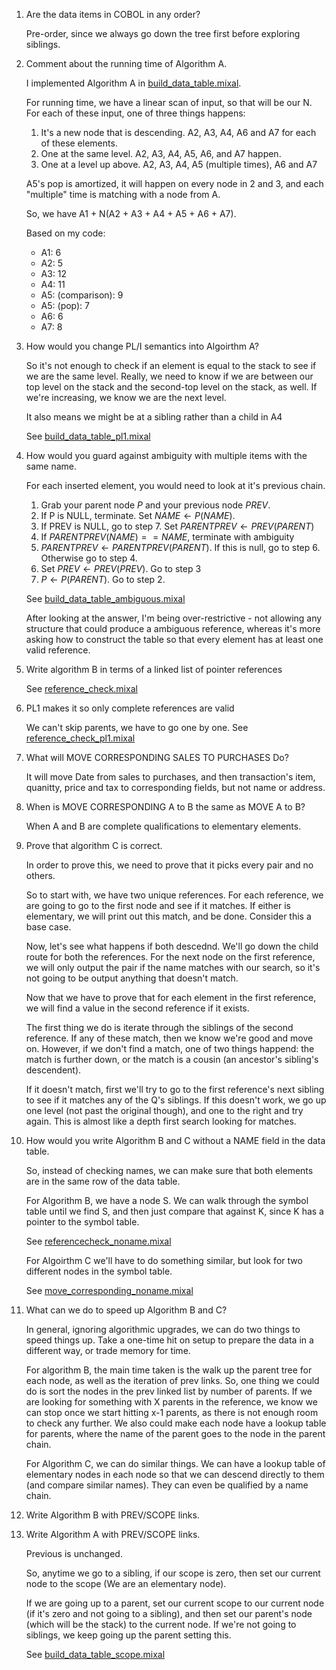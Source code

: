 1)  Are the data items in COBOL in any order?

    Pre-order, since we always go down the tree first before exploring siblings.

2)  Comment about the running time of Algorithm A.

    I implemented Algorithm A in [build_data_table.mixal](build_data_table.mixal).

    For running time, we have a linear scan of input, so that will be our N. For each of these input, one of three things happens:

    1.  It's a new node that is descending. A2, A3, A4, A6 and A7 for each of these elements.
    2.  One at the same level. A2, A3, A4, A5, A6, and A7 happen.
    3.  One at a level up above. A2, A3, A4, A5 (multiple times), A6 and A7


    A5's pop is amortized, it will happen on every node in 2 and 3, and each "multiple" time is matching with a node from A. 

    So, we have A1 + N(A2 + A3 + A4 + A5 + A6 + A7). 

    Based on my code:

    - A1: 6
    - A2: 5
    - A3: 12
    - A4: 11
    - A5: (comparison): 9
    - A5: (pop): 7
    - A6: 6
    - A7: 8

3)  How would you change PL/I semantics into Algoirthm A?

    So it's not enough to check if an element is equal to the stack to see if we are the same level. Really, we need to know if we are between our top level on the stack and the second-top level on the stack, as well. If we're increasing, we know we are the next level.

    It also means we might be at a sibling rather than a child in A4

    See [build_data_table_pl1.mixal](build_data_table_pl1.mixal)

4)  How would you guard against ambiguity with multiple items with the same name.

    For each inserted element, you would need to look at it's previous chain. 

    1.  Grab your parent node $P$ and your previous node $PREV$.
    2.  If P is NULL, terminate. Set $NAME \leftarrow P(NAME)$.
    3.  If PREV is NULL, go to step 7. Set $PARENTPREV \leftarrow PREV(PARENT)$
    4.  If $PARENTPREV(NAME) == NAME$, terminate with ambiguity
    5.  $PARENTPREV \leftarrow PARENTPREV(PARENT)$. If this is null, go to step 
        6. Otherwise go to step 4.
    6.  Set $PREV \leftarrow PREV(PREV)$. Go to step 3
    7.  $P \leftarrow P(PARENT)$. Go to step 2. 

    See [build_data_table_ambiguous.mixal](build_data_table_ambiguous.mixal)

    After looking at the answer, I'm being over-restrictive - not allowing any structure that could produce a ambiguous reference, whereas it's more asking how to construct the table so that every element has at least one valid reference.

5) Write algorithm B in terms of a linked list of pointer references

    See [reference_check.mixal](reference_check.mixal)

6)  PL1 makes it so only complete references are valid

    We can't skip parents, we have to go one by one. See [reference_check_pl1.mixal](reference_check_pl1.mixal)

7)  What will MOVE CORRESPONDING SALES TO PURCHASES Do?

    It will move Date from sales to purchases, and then transaction's item, quanitty, price and tax to corresponding fields, but not name or address.

8)  When is MOVE CORRESPONDING A to B the same as MOVE A to B?

    When A and B are complete qualifications to elementary elements.

9)  Prove that algorithm C is correct.

    In order to prove this, we need to prove that it picks every pair and no others.

    So to start with, we have two unique references. For each reference, we are going to go to the first node and see if it matches. If either is elementary, we will print out this match, and be done. Consider this a base case. 

    Now, let's see what happens if both descednd. We'll go down the child route for both the references. For the next node on the first reference, we will only output the pair if the name matches with our search, so it's not going to be output anything that doesn't match.

    Now that we have to prove that for each element in the first reference, we will find a value in the second reference if it exists.

    The first thing we do is iterate through the siblings of the second reference. If any of these match, then we know we're good and move on. However, if we don't find a match, one of two things happend: the match is further down, or the match is a cousin (an ancestor's sibling's descendent).

    If it doesn't match, first we'll try to go to the first reference's next sibling to see if it matches any of the Q's siblings. If this doesn't work, we go up one level (not past the original though), and one to the right and try again. This is almost like a depth first search looking for matches.

10) How would you write Algorithm B and C without a NAME field in the data table.

    So, instead of checking names, we can make sure that both elements are in the same row of the data table.

    For Algorithm B, we have a node S. We can walk through the symbol table until we find S, and then just compare that against K, since K has a pointer to the symbol table.

    See [referencecheck_noname.mixal](referencecheck_noname.mixal)


    For Algoirthm C we'll have to do something similar, but look for two different nodes in the symbol table.

    See [move_corresponding_noname.mixal](move_corresponding_noname.mixal)

11) What can we do to speed up Algorithm B and C?

    In general, ignoring algorithmic upgrades, we can do two things to speed things up. Take a one-time hit on setup to prepare the data in a different way, or trade memory for time.

    For algorithm B, the main time taken is the walk up the parent tree for each node, as well as the iteration of prev links. So, one thing we could do is sort the nodes in the prev linked list by number of parents. If we are looking for something with X parents in the reference, we know we can stop once we start hitting x-1 parents, as there is not enough room to check any further. We also could make each node have a lookup table for parents, where the name of the parent goes to the node in the parent chain.

    For Algorithm C, we can do similar things. We can have a lookup table of elementary nodes in each node so that we can descend directly to them (and compare similar names). They can even be qualified by a name chain.

12) Write Algorithm B with PREV/SCOPE links.

     
13) Write Algorithm A with PREV/SCOPE links.

    Previous is unchanged.
    
    So, anytime we go to a sibling, if our scope is zero, then set our current node to the scope (We are an elementary node).
    
    If we are going up to a parent, set our current scope to our current node (if it's zero and not going to a sibling), and then set our parent's node (which will be the stack) to the current node. If we're not going to siblings, we keep going up the parent setting this.

    See [build_data_table_scope.mixal](build_data_table_scope.mixal)

     